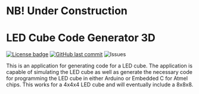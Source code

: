 # NB! Under Construction
# LED Cube Code Generator 3D
[![License badge](https://img.shields.io/hexpm/l/repo_example.svg)](https://github.com/mariugul/LED-Cube-Code-Generator-3D/blob/master/LICENSE)
[![GitHub last commit](https://img.shields.io/github/last-commit/mariugul/LED-Cube-Code-Generator-3D)](https://github.com/mariugul/LED-Cube-Code-Generator-3D/commits/master)
![Issues](https://img.shields.io/github/issues/mariugul/LED-Cube-Code-Generator-3D)

This is an application for generating code for a LED cube. The application is capable of simulating the LED cube as well as generate the necessary code for programming the LED cube in either Arduino or Embedded C for Atmel chips. This works for a 4x4x4 LED cube and will eventually include a 8x8x8.
